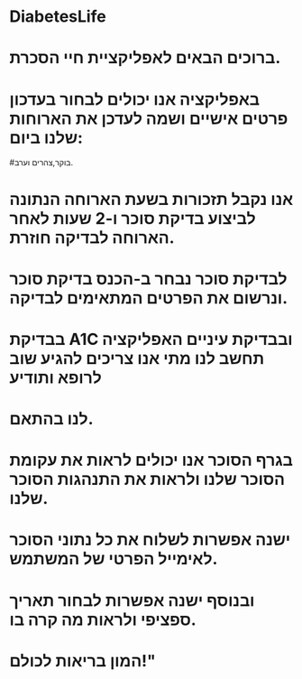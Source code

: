 # DiabetesLife
# ברוכים הבאים לאפליקציית חיי הסכרת.
# באפליקציה אנו יכולים לבחור בעדכון פרטים אישיים ושמה לעדכן את הארוחות שלנו ביום:
#בוקר,צהרים וערב.
# אנו נקבל תזכורות בשעת הארוחה הנתונה לביצוע בדיקת סוכר ו-2 שעות לאחר הארוחה לבדיקה חוזרת.
# לבדיקת סוכר נבחר ב-הכנס בדיקת סוכר ונרשום את הפרטים המתאימים לבדיקה.
# בבדיקת A1C ובבדיקת עיניים האפליקציה תחשב לנו מתי אנו צריכים להגיע שוב לרופא ותודיע
# לנו בהתאם.
# בגרף הסוכר אנו יכולים לראות את עקומת הסוכר שלנו ולראות את התנהגות הסוכר שלנו.
# ישנה אפשרות לשלוח את כל נתוני הסוכר לאימייל הפרטי של המשתמש.
# ובנוסף ישנה אפשרות לבחור תאריך ספציפי ולראות מה קרה בו.

# המון בריאות לכולם!"
